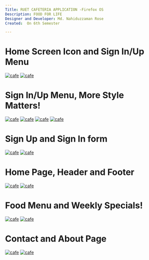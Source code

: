 ```yaml
---
Title: RUET CAFETERIA APPLICATION -Firefox OS
Description: FOOD FOR LIFE 
Designer and Developer: Md. Nahiduzzaman Rose
Created:  On 6th Semester

---
```

Home Screen Icon and Sign In/Up Menu
=========
[![cafe](https://cloud.githubusercontent.com/assets/12976221/11996843/18605bd6-aa96-11e5-8189-797378253a99.png)](#features)
[![cafe](https://cloud.githubusercontent.com/assets/12976221/11996862/ba011534-aa96-11e5-8e79-5b4221b7c5d5.png)](#features)

Sign In/Up Menu, More Style Matters!
=========
[![cafe](https://cloud.githubusercontent.com/assets/12976221/11996872/23700aca-aa97-11e5-8aa6-fb0580223b7b.png)](#features)
[![cafe](https://cloud.githubusercontent.com/assets/12976221/11996893/a99a6d5c-aa97-11e5-9591-fb563a8e93da.png)](#features)
[![cafe](https://cloud.githubusercontent.com/assets/12976221/11996899/cdfe819c-aa97-11e5-9ca6-04388c8f43b4.png)](#features)
[![cafe](https://cloud.githubusercontent.com/assets/12976221/11996906/02b762b4-aa98-11e5-86ec-08d3e10c2474.png)](#features)

Sign Up and Sign In form
=========
[![cafe](https://cloud.githubusercontent.com/assets/12976221/11996980/4c643f8e-aa9a-11e5-8eab-45f5cc2de927.png)](#features)
[![cafe](https://cloud.githubusercontent.com/assets/12976221/11996956/9e1d0d48-aa99-11e5-97a4-6e41608cdc39.png)](#features)

Home Page, Header and Footer
=========
[![cafe](https://cloud.githubusercontent.com/assets/12976221/11996920/947df3e8-aa98-11e5-9d2f-021e84831fb6.png)](#features)
[![cafe](https://cloud.githubusercontent.com/assets/12976221/11996922/a2c6c362-aa98-11e5-9973-37a794dab7af.png)](#features)

Food Menu and Weekly Specials!
=========
[![cafe](https://cloud.githubusercontent.com/assets/12976221/11996989/9fc570da-aa9a-11e5-9339-ab2a1cbec6d3.png)](#features)
[![cafe](https://cloud.githubusercontent.com/assets/12976221/11996994/b4a5c2a2-aa9a-11e5-965f-37d3bf94ed81.png)](#features)

Contact and About Page
=========
[![cafe](https://cloud.githubusercontent.com/assets/12976221/11997007/e0a769d2-aa9a-11e5-8d3a-a73c04e9c7f6.png)](#features)
[![cafe](https://cloud.githubusercontent.com/assets/12976221/11997025/4a72b79a-aa9b-11e5-848c-9e95a631133c.png)](#features)
